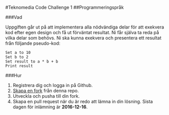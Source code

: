 #Teknomedia Code Challenge 1
##Programmeringspråk

###Vad

Uppgiften går ut på att implementera alla nödvändiga delar för att exekvera kod efter egen design och få ut förväntat resultat.
Ni får själva ta reda på vilka delar som behövs. Ni ska kunna exekvera och presentera ett resultat från följande pseudo-kod:

```
Set a to 10
Set b to 2
Set result to a * b + b
Print result 
```

###Hur

1. Registrera dig och logga in på Github.
2. [Skapa en fork](https://help.github.com/articles/fork-a-repo/ "Fork A Repo") från denna repo. 
3. Utveckla och pusha till din fork.
4. Skapa en pull request när du är redo att lämna in din lösning. Sista dagen för inlämning är **2016-12-16**.